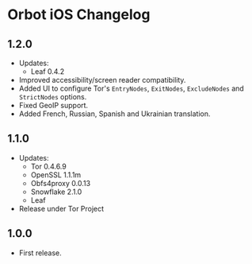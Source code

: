 #  Orbot iOS Changelog

## 1.2.0
- Updates:
  - Leaf 0.4.2
- Improved accessibility/screen reader compatibility.
- Added UI to configure Tor's `EntryNodes`, `ExitNodes`, `ExcludeNodes` and `StrictNodes` options.
- Fixed GeoIP support. 
- Added French, Russian, Spanish and Ukrainian translation.

## 1.1.0

- Updates:
  - Tor 0.4.6.9
  - OpenSSL 1.1.1m
  - Obfs4proxy 0.0.13
  - Snowflake 2.1.0
  - Leaf
- Release under Tor Project

## 1.0.0

- First release.

